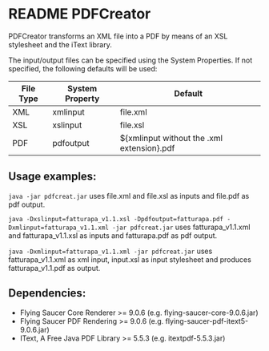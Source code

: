 # README PDFCreator


PDFCreator transforms an XML file into a PDF by means of an XSL stylesheet and the iText library.

The input/output files can be specified using the System Properties. If not specified, the following defaults will be used:

| File Type | System Property | Default                                    |
|-----------|-----------------|--------------------------------------------|
| XML       | xmlinput        | file.xml                                   |
| XSL       | xslinput        | file.xsl                                   |
| PDF       | pdfoutput       | ${xmlinput without the .xml extension}.pdf |

## Usage examples:

```java -jar pdfcreat.jar```
uses file.xml and file.xsl as inputs and file.pdf as pdf output.

```java -Dxslinput=fatturapa_v1.1.xsl -Dpdfoutput=fatturapa.pdf -Dxmlinput=fatturapa_v1.1.xml -jar pdfcreat.jar```
uses fatturapa_v1.1.xml and fatturapa_v1.1.xsl as inputs and fatturapa.pdf as pdf output.

```java -Dxmlinput=fatturapa_v1.1.xml -jar pdfcreat.jar```
uses fatturapa_v1.1.xml as xml input, input.xsl as input stylesheet and produces fatturapa_v1.1.pdf as output.

## Dependencies:

- Flying Saucer Core Renderer >= 9.0.6 (e.g. flying-saucer-core-9.0.6.jar)
- Flying Saucer PDF Rendering >= 9.0.6 (e.g. flying-saucer-pdf-itext5-9.0.6.jar)
- IText, A Free Java PDF Library >= 5.5.3 (e.g. itextpdf-5.5.3.jar)
